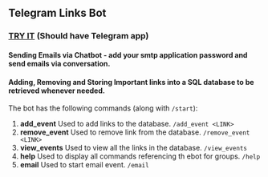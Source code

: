## **Telegram Links Bot** 
### [TRY IT](http://t.me/eventattendbot) (Should have Telegram app)

#### Sending Emails via Chatbot - add your smtp application password and send emails via conversation.
#### Adding, Removing and Storing Important links into a SQL database to be retrieved whenever needed.

The bot has the following commands (along with `/start`):
1. **add_event** Used to add links to the database. `/add_event <LINK>`
2. **remove_event** Used to remove link from the database. `/remove_event <LINK>`
3. **view_events** Used to view all the links in the database. `/view_events`
4. **help** Used to display all commands referencing th ebot for groups. `/help`
5. **email** Used to start email event. `/email`
